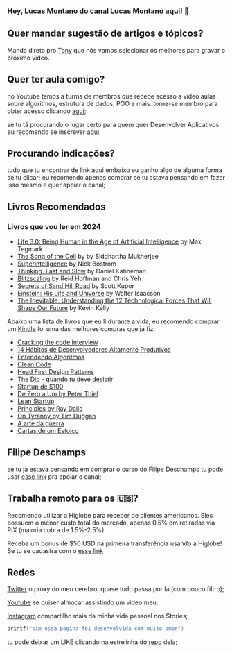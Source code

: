 ### Hey, Lucas Montano do canal Lucas Montano aqui! 👋

## Quer mandar sugestão de artigos e tópicos? 
Manda direto pro [Tony](https://chat.openai.com/g/g-IaNiHmwSC-the-tony) que nós vamos selecionar os melhores para gravar o próximo video.

## Quer ter aula comigo?
no Youtube temos a turma de membros que recebe acesso a video aulas sobre algoritmos, estrutura de dados, POO e mais. torne-se membro para obter acesso clicando [aqui](https://www.youtube.com/channel/UCyHOBY6IDZF9zOKJPou2Rgg/join);

se tu tá procurando o lugar certo para quem quer Desenvolver Aplicativos eu recomendo se inscrever [aqui](https://webinar.appacademy.dev/free);

## Procurando indicações?

tudo que tu encontrar de link aqui embaixo eu ganho algo de alguma forma se tu clicar;
eu recomendo apenas comprar se tu estava pensando em fazer isso mesmo e quer apoiar o canal;

## Livros Recomendados

### Livros que vou ler em 2024

- [Life 3.0: Being Human in the Age of Artificial Intelligence](https://www.amazon.com.br/s?k=Life+3.0%3A+Being+Human+in+the+Age+of+Artificial+Intelligence&i=stripbooks&camp=1789&creative=9325&linkCode=ur2&linkId=ba321d377e1d052dca0dc18b6d9c503a&tag=lucasmontan05-20) by Max Tegmark
- [The Song of the Cell](https://www.amazon.com.br/s?k=The+Song+of+the+Cell&i=stripbooks&camp=1789&creative=9325&linkCode=ur2&linkId=deabefcf7e732988b5fb9fa79609e5e5&tag=lucasmontan05-20) by by Siddhartha Mukherjee
- [Superintelligence](https://www.amazon.com.br/s?k=Superintelligence+by+Nick+Bostrom&i=stripbooks&camp=1789&creative=9325&linkCode=ur2&linkId=978b58bc0edab6bfe2ec2623a93abe91&tag=lucasmontan05-20) by Nick Bostrom
- [Thinking, Fast and Slow](https://www.amazon.com.br/s?k=Thinking%2C+Fast+and+Slow+by+Daniel+Kahneman&i=stripbooks&camp=1789&creative=9325&linkCode=ur2&linkId=62f92f76c972dbb54b66b6390d7f1466&tag=lucasmontan05-20) by Daniel Kahneman
- [Blitzscaling](https://www.amazon.com.br/s?k=Blitzscaling+by+Reid+Hoffman+and+Chris+Yeh&i=stripbooks&camp=1789&creative=9325&linkCode=ur2&linkId=d020ebd398e7c37f7ba6fc23ff9613d8&tag=lucasmontan05-20) by Reid Hoffman and Chris Yeh
- [Secrets of Sand Hill Road](https://www.amazon.com.br/s?k=Secrets+of+Sand+Hill+Road+by+Scott+Kupor&i=stripbooks&camp=1789&creative=9325&linkCode=ur2&linkId=192ed8e53b56a51bdc85bc50d4c45e78&tag=lucasmontan05-20) by Scott Kupor
- [Einstein: His Life and Universe](https://www.amazon.com.br/s?k=Einstein%3A+His+Life+and+Universe+by+Walter+Isaacson&i=stripbooks&camp=1789&creative=9325&linkCode=ur2&linkId=4373618e856c0eb6ecb5bae2d63bf711&tag=lucasmontan05-20) by Walter Isaacson
- [The Inevitable: Understanding the 12 Technological Forces That Will Shape Our Future](https://www.amazon.com.br/Inevitable-Understanding-Technological-Forces-English-ebook/dp/B016JPTOUG/ref=sr_1_1?camp=1789&creative=9325&keywords=The+Inevitable%3A+Understanding+the+12+Technological+Forces+That+Will+Shape+Our+Future+by+Kevin+Kelly&linkCode=ur2&linkId=8d2a9f11c5968d64a2c411b7b010200a&qid=1704128555&s=books&sr=1-1) by Kevin Kelly

Abaixo uma lista de livros que eu li durante a vida, eu recomendo comprar um [Kindle](https://www.amazon.com.br/gp/search?ie=UTF8&tag=lucasmontan05-20&linkCode=ur2&linkId=a96949b7784d7908d8d65a2190ece81c&camp=1789&creative=9325&index=digital-text&keywords=Kindle) foi uma das melhores compras que já fiz.
  
- [Cracking the code interview](https://amzn.to/2n24ID3)
- [14 Hábitos de Desenvolvedores Altamente Produtivos](https://amzn.to/30b0DvM)
- [Entendendo Algoritmos](https://amzn.to/2Wt9qIE)
- [Clean Code](https://www.amazon.com.br/gp/search?ie=UTF8&tag=lucasmontan05-20&linkCode=ur2&linkId=88e99d99abfb9cf66c8327fcfae4acf7&camp=1789&creative=9325&index=books&keywords=CleanCode)
- [Head First Design Patterns](https://www.amazon.com.br/gp/search?ie=UTF8&tag=lucasmontan05-20&linkCode=ur2&linkId=baab0e1781e2591add7e78a2a18a99c2&camp=1789&creative=9325&index=books&keywords=HeadFirstDesignPatterns)
- [The Dip - quando tu deve desistir](https://amzn.to/2lbB2lQ)
- [Startup de $100](https://amzn.to/2H4DORR)
- [De Zero a Um by Peter Thiel](https://amzn.to/2Z2N9Un)
- [Lean Startup](https://amzn.to/2Kwvc8G)
- [Principles by Ray Dalio](https://amzn.to/2YXug5j)
- [On Tyranny by Tim Duggan](https://amzn.to/33uMCKe)
- [A arte da guerra](https://amzn.to/31ALLpv)
- [Cartas de um Estoico](https://amzn.to/2yVQkOY)

## Filipe Deschamps
se tu ja estava pensando em comprar o curso do ​⁠Filipe Deschamps tu pode usar [esse link](https://go.hotmart.com/N85311804K) pra apoiar o canal;

## Trabalha remoto para os 🇺🇸?
Recomendo utilizar a Higlobe para receber de clientes americanos. Eles possuem o menor custo total do mercado, apenas 0.5% em retiradas via PIX (maioria cobra de 1.5%-2.5%).

Receba um bonus de $50 USD na primeira transferência usando a Higlobe! Se tu se cadastra com o [esse link](https://bit.ly/higlobe-montano-12-23)

## Redes
[Twitter](https://twitter.com/lucas_montano) o proxy do meu cerebro, quase tudo passa por la (com pouco filtro);

[Youtube](https://www.youtube.com/lucasmontano) se quiser almocar assistindo um video meu;

[Instagram](https://instagram.com/lucasmontano/) compartilho mais da minha vida pessoal nos Stories;

```kotlin
printf("sim essa pagina foi desenvolvida com muito amor")
```

tu pode deixar um LIKE clicando na estrelinha do [repo](https://github.com/lucasmontano/lucasmontano.com/) dela;


